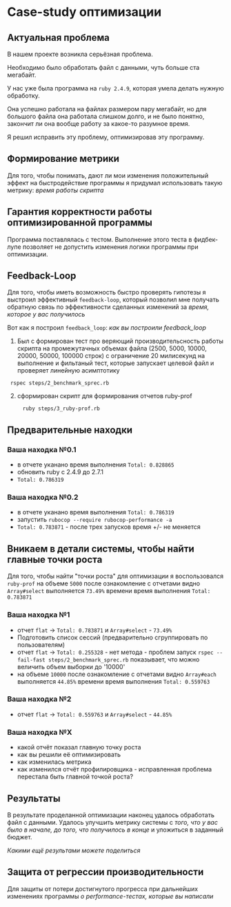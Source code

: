 # Case-study оптимизации

## Актуальная проблема
В нашем проекте возникла серьёзная проблема.

Необходимо было обработать файл с данными, чуть больше ста мегабайт.

У нас уже была программа на `ruby 2.4.9`, которая умела делать нужную обработку.

Она успешно работала на файлах размером пару мегабайт, но для большого файла она работала слишком долго, и не было понятно, закончит ли она вообще работу за какое-то разумное время.

Я решил исправить эту проблему, оптимизировав эту программу.

## Формирование метрики
Для того, чтобы понимать, дают ли мои изменения положительный эффект на быстродействие программы я придумал использовать такую метрику: *время работы скрипта* 

## Гарантия корректности работы оптимизированной программы
Программа поставлялась с тестом. Выполнение этого теста в фидбек-лупе позволяет не допустить изменения логики программы при оптимизации.

## Feedback-Loop
Для того, чтобы иметь возможность быстро проверять гипотезы я выстроил эффективный `feedback-loop`, который позволил мне получать обратную связь по эффективности сделанных изменений за *время, которое у вас получилось*

Вот как я построил `feedback_loop`: *как вы построили feedback_loop*

1) Был с формирован тест про веряющий производительсность работы скрипта на промежутачных объемах файла (2500, 5000, 10000, 20000, 50000, 100000 строк) c ограничение 20 милисекунд на выполнение и фильтаный тест, которые запускает целевой файл и проверяет линейную асимптотику
```
 rspec steps/2_benchmark_sprec.rb
``` 
2) сформирован скрипт для формирования отчетов ruby-prof
```
     ruby steps/3_ruby-prof.rb
```

## Предварительные находки

### Ваша находка №0.1
- в отчете уканано время выполнения `Total: 0.828865`
- обновить ruby с 2.4.9 до 2.7.1
- `Total: 0.786319`

### Ваша находка №0.2
- в отчете уканано время выполнения `Total: 0.786319`
- запустить `rubocop --require rubocop-performance -a`
- `Total: 0.783871` - после трех запусков время +/- не меняется

## Вникаем в детали системы, чтобы найти главные точки роста
Для того, чтобы найти "точки роста" для оптимизации я воспользовался `ruby-prof` на объеме `5000` после ознакомление с отчетами видно `Array#select` выполняется `73.49%` времени время выполнения `Total: 0.783871`

### Ваша находка №1
- отчет `flat` -> `Total: 0.783871` и `Array#select` - `73.49%`
- Подготовить список сессий (предварительно сгруппировать по пользователям)
- отчет `flat` -> `Total: 0.255328` - нет метода - проблем
  запуск `rspec --fail-fast steps/2_benchmark_sprec.rb` показывает, что можно величить объем выборки до '10000'
- на объеме `10000` после ознакомление с отчетами видно `Array#each` выполняется `44.85%` времени время выполнения `Total: 0.559763` 

### Ваша находка №2
- отчет `flat` -> `Total: 0.559763` и `Array#select` - `44.85%`


### Ваша находка №X
- какой отчёт показал главную точку роста
- как вы решили её оптимизировать
- как изменилась метрика
- как изменился отчёт профилировщика - исправленная проблема перестала быть главной точкой роста?

## Результаты
В результате проделанной оптимизации наконец удалось обработать файл с данными.
Удалось улучшить метрику системы с *того, что у вас было в начале, до того, что получилось в конце* и уложиться в заданный бюджет.

*Какими ещё результами можете поделиться*

## Защита от регрессии производительности
Для защиты от потери достигнутого прогресса при дальнейших изменениях программы *о performance-тестах, которые вы написали*


